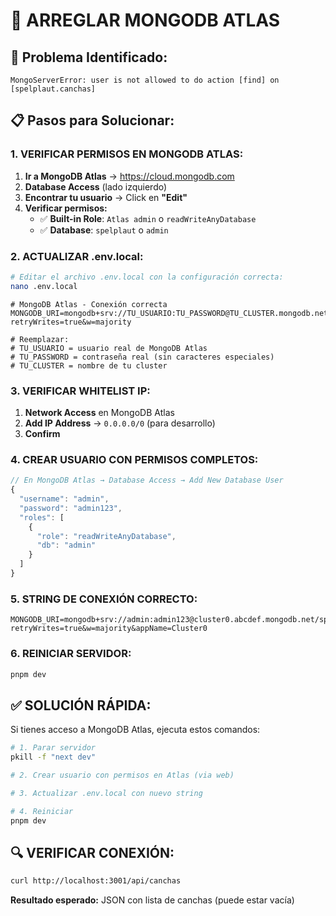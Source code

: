 # 🔧 ARREGLAR MONGODB ATLAS

## 🚨 Problema Identificado:

```
MongoServerError: user is not allowed to do action [find] on [spelplaut.canchas]
```

## 📋 Pasos para Solucionar:

### **1. VERIFICAR PERMISOS EN MONGODB ATLAS:**

1. **Ir a MongoDB Atlas** → https://cloud.mongodb.com
2. **Database Access** (lado izquierdo)
3. **Encontrar tu usuario** → Click en **"Edit"**
4. **Verificar permisos:**
   - ✅ **Built-in Role**: `Atlas admin` o `readWriteAnyDatabase`
   - ✅ **Database**: `spelplaut` o `admin`

### **2. ACTUALIZAR .env.local:**

```bash
# Editar el archivo .env.local con la configuración correcta:
nano .env.local
```

```env
# MongoDB Atlas - Conexión correcta
MONGODB_URI=mongodb+srv://TU_USUARIO:TU_PASSWORD@TU_CLUSTER.mongodb.net/spelplaut?retryWrites=true&w=majority

# Reemplazar:
# TU_USUARIO = usuario real de MongoDB Atlas
# TU_PASSWORD = contraseña real (sin caracteres especiales)
# TU_CLUSTER = nombre de tu cluster
```

### **3. VERIFICAR WHITELIST IP:**

1. **Network Access** en MongoDB Atlas
2. **Add IP Address** → `0.0.0.0/0` (para desarrollo)
3. **Confirm**

### **4. CREAR USUARIO CON PERMISOS COMPLETOS:**

```javascript
// En MongoDB Atlas → Database Access → Add New Database User
{
  "username": "admin",
  "password": "admin123",
  "roles": [
    {
      "role": "readWriteAnyDatabase",
      "db": "admin"
    }
  ]
}
```

### **5. STRING DE CONEXIÓN CORRECTO:**

```env
MONGODB_URI=mongodb+srv://admin:admin123@cluster0.abcdef.mongodb.net/spelplaut?retryWrites=true&w=majority&appName=Cluster0
```

### **6. REINICIAR SERVIDOR:**

```bash
pnpm dev
```

## ✅ **SOLUCIÓN RÁPIDA:**

Si tienes acceso a MongoDB Atlas, ejecuta estos comandos:

```bash
# 1. Parar servidor
pkill -f "next dev"

# 2. Crear usuario con permisos en Atlas (via web)

# 3. Actualizar .env.local con nuevo string

# 4. Reiniciar
pnpm dev
```

## 🔍 **VERIFICAR CONEXIÓN:**

```bash
curl http://localhost:3001/api/canchas
```

**Resultado esperado:** JSON con lista de canchas (puede estar vacía)
